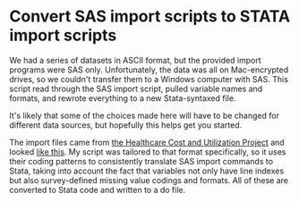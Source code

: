 # Convert SAS import scripts to STATA import scripts

We had a series of datasets in ASCII format, but the provided import programs were SAS only. Unfortunately, the data was all on Mac-encrypted drives, so we couldn't transfer them to a Windows computer with SAS. This script read through the SAS import script, pulled variable names and formats, and rewrote everything to a new Stata-syntaxed file.

It's likely that some of the choices made here will have to be changed for different data sources, but hopefully this helps get you started.

The import files came from [the Healthcare Cost and Utilization Project](https://www.hcup-us.ahrq.gov/db/nation/nis/nissasloadprog.jsp) and looked [like this](https://www.hcup-us.ahrq.gov/db/nation/nis/tools/pgms/SASLoad_NIS_2013_Severity.SAS). My script was tailored to that format specifically, so it uses their coding patterns to consistently translate SAS import commands to Stata, taking into account the fact that variables not only have line indexes but also survey-defined missing value codings and formats. All of these are converted to Stata code and written to a do file.
